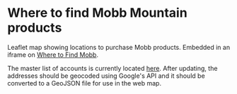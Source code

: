 # Where to find Mobb Mountain products
Leaflet map showing locations to purchase Mobb products. Embedded in an iframe on [Where to Find Mobb](mobbmountain.com/where-to-find-mobb).

The master list of accounts is currently located [here](https://docs.google.com/spreadsheets/d/1rXT-PwitFTZMc9Q5oxVhd3z9Cv0tYltu4YKy70INvF0/edit#gid=0). After updating, the addresses should be geocoded using Google's API and it should be converted to a GeoJSON file for use in the web map. 
